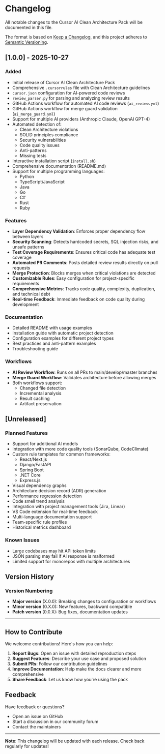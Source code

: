 # Changelog

All notable changes to the Cursor AI Clean Architecture Pack will be documented in this file.

The format is based on [Keep a Changelog](https://keepachangelog.com/en/1.0.0/),
and this project adheres to [Semantic Versioning](https://semver.org/spec/v2.0.0.html).

## [1.0.0] - 2025-10-27

### Added
- Initial release of Cursor AI Clean Architecture Pack
- Comprehensive `.cursorrules` file with Clean Architecture guidelines
- `cursor.json` configuration for AI-powered code reviews
- `review_parser.py` for parsing and analyzing review results
- GitHub Actions workflow for automated AI code reviews (`ai_review.yml`)
- GitHub Actions workflow for merge guard validation (`ai_merge_guard.yml`)
- Support for multiple AI providers (Anthropic Claude, OpenAI GPT-4)
- Automated detection of:
  - Clean Architecture violations
  - SOLID principles compliance
  - Security vulnerabilities
  - Code quality issues
  - Anti-patterns
  - Missing tests
- Interactive installation script (`install.sh`)
- Comprehensive documentation (README.md)
- Support for multiple programming languages:
  - Python
  - TypeScript/JavaScript
  - Java
  - Go
  - C#
  - Rust
  - Ruby

### Features
- **Layer Dependency Validation**: Enforces proper dependency flow between layers
- **Security Scanning**: Detects hardcoded secrets, SQL injection risks, and unsafe patterns
- **Test Coverage Requirements**: Ensures critical code has adequate test coverage
- **Automated PR Comments**: Posts detailed review results directly on pull requests
- **Merge Protection**: Blocks merges when critical violations are detected
- **Customizable Rules**: Easy configuration for project-specific requirements
- **Comprehensive Metrics**: Tracks code quality, complexity, duplication, and technical debt
- **Real-time Feedback**: Immediate feedback on code quality during development

### Documentation
- Detailed README with usage examples
- Installation guide with automatic project detection
- Configuration examples for different project types
- Best practices and anti-pattern examples
- Troubleshooting guide

### Workflows
- **AI Review Workflow**: Runs on all PRs to main/develop/master branches
- **Merge Guard Workflow**: Validates architecture before allowing merges
- Both workflows support:
  - Changed file detection
  - Incremental analysis
  - Result caching
  - Artifact preservation

## [Unreleased]

### Planned Features
- Support for additional AI models
- Integration with more code quality tools (SonarQube, CodeClimate)
- Custom rule templates for common frameworks:
  - React/Next.js
  - Django/FastAPI
  - Spring Boot
  - .NET Core
  - Express.js
- Visual dependency graphs
- Architecture decision record (ADR) generation
- Performance regression detection
- Code smell trend analysis
- Integration with project management tools (Jira, Linear)
- VS Code extension for real-time feedback
- Multi-language documentation support
- Team-specific rule profiles
- Historical metrics dashboard

### Known Issues
- Large codebases may hit API token limits
- JSON parsing may fail if AI response is malformed
- Limited support for monorepos with multiple architectures

## Version History

### Version Numbering
- **Major version** (X.0.0): Breaking changes to configuration or workflows
- **Minor version** (0.X.0): New features, backward compatible
- **Patch version** (0.0.X): Bug fixes, documentation updates

---

## How to Contribute

We welcome contributions! Here's how you can help:

1. **Report Bugs**: Open an issue with detailed reproduction steps
2. **Suggest Features**: Describe your use case and proposed solution
3. **Submit PRs**: Follow our contribution guidelines
4. **Improve Documentation**: Help make the docs clearer and more comprehensive
5. **Share Feedback**: Let us know how you're using the pack

## Feedback

Have feedback or questions? 
- Open an issue on GitHub
- Start a discussion in our community forum
- Contact the maintainers

---

**Note**: This changelog will be updated with each release. Check back regularly for updates!

